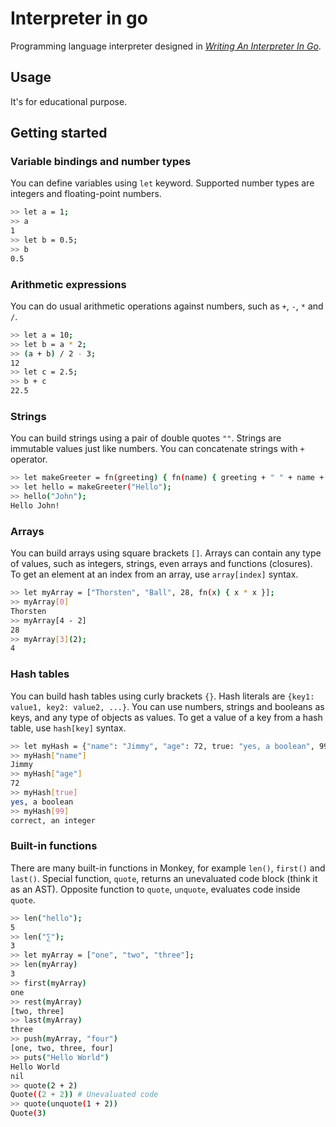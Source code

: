 # Interpreter in go

Programming language interpreter designed in [_Writing An Interpreter In Go_](https://interpreterbook.com/).


## Usage
It's for educational purpose.

## Getting started

### Variable bindings and number types

You can define variables using `let` keyword. Supported number types are integers and floating-point numbers.

```sh
>> let a = 1;
>> a
1
>> let b = 0.5;
>> b
0.5
```

### Arithmetic expressions

You can do usual arithmetic operations against numbers, such as `+`, `-`, `*` and `/`.

```sh
>> let a = 10;
>> let b = a * 2;
>> (a + b) / 2 - 3;
12
>> let c = 2.5;
>> b + c
22.5
```


### Strings

You can build strings using a pair of double quotes `""`. Strings are immutable values just like numbers. You can concatenate strings with `+` operator.

```sh
>> let makeGreeter = fn(greeting) { fn(name) { greeting + " " + name + "!" } };
>> let hello = makeGreeter("Hello");
>> hello("John");
Hello John!
```

### Arrays

You can build arrays using square brackets `[]`. Arrays can contain any type of values, such as integers, strings, even arrays and functions (closures). To get an element at an index from an array, use `array[index]` syntax.

```sh
>> let myArray = ["Thorsten", "Ball", 28, fn(x) { x * x }];
>> myArray[0]
Thorsten
>> myArray[4 - 2]
28
>> myArray[3](2);
4
```

### Hash tables

You can build hash tables using curly brackets `{}`. Hash literals are `{key1: value1, key2: value2, ...}`. You can use numbers, strings and booleans as keys, and any type of objects as values. To get a value of a key from a hash table, use `hash[key]` syntax.

```sh
>> let myHash = {"name": "Jimmy", "age": 72, true: "yes, a boolean", 99: "correct, an integer"};
>> myHash["name"]
Jimmy
>> myHash["age"]
72
>> myHash[true]
yes, a boolean
>> myHash[99]
correct, an integer
```

### Built-in functions

There are many built-in functions in Monkey, for example `len()`, `first()` and `last()`. Special function, `quote`, returns an unevaluated code block (think it as an AST). Opposite function to `quote`, `unquote`, evaluates code inside `quote`.

```sh
>> len("hello");
5
>> len("∑");
3
>> let myArray = ["one", "two", "three"];
>> len(myArray)
3
>> first(myArray)
one
>> rest(myArray)
[two, three]
>> last(myArray)
three
>> push(myArray, "four")
[one, two, three, four]
>> puts("Hello World")
Hello World
nil
>> quote(2 + 2)
Quote((2 + 2)) # Unevaluated code
>> quote(unquote(1 + 2))
Quote(3)
```

